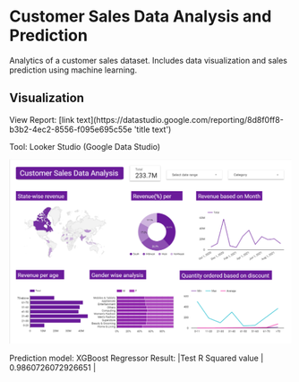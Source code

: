 # Customer Sales Data Analysis and Prediction
Analytics of a customer sales dataset. Includes data visualization and sales prediction using machine learning. <br>


<h2> Visualization </h2>
View Report: [link text](https://datastudio.google.com/reporting/8d8f0ff8-b3b2-4ec2-8556-f095e695c55e 'title text') <br>

Tool: Looker Studio (Google Data Studio) <br>

<img alt="Sample screenshot of the dashboard" src="dashboard_screenshot.png">

Prediction model: XGBoost Regressor
Result:
|Test R Squared value | 0.9860726072926651 |
